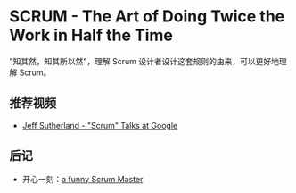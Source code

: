 # SCRUM - The Art of Doing Twice the Work in Half the Time

"知其然，知其所以然"，理解 Scrum 设计者设计这套规则的由来，可以更好地理解 Scrum。


## 推荐视频

 * [Jeff Sutherland - "Scrum" Talks at Google][1]


## 后记

 * 开心一刻：[a funny Scrum Master][2]

[1]:https://www.youtube.com/watch?v=2L1oBLTICx4
[2]:https://www.youtube.com/watch?v=oheekef7oJk

